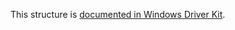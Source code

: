 This structure is [documented in Windows Driver Kit](https://learn.microsoft.com/en-us/windows-hardware/drivers/ddi/ntifs/ns-ntifs-_file_stream_information).
